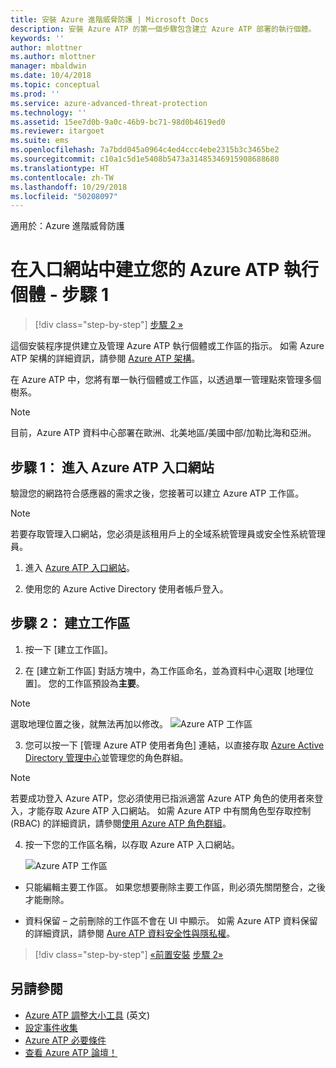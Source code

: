 ```yaml
---
title: 安裝 Azure 進階威脅防護 | Microsoft Docs
description: 安裝 Azure ATP 的第一個步驟包含建立 Azure ATP 部署的執行個體。
keywords: ''
author: mlottner
ms.author: mlottner
manager: mbaldwin
ms.date: 10/4/2018
ms.topic: conceptual
ms.prod: ''
ms.service: azure-advanced-threat-protection
ms.technology: ''
ms.assetid: 15ee7d0b-9a0c-46b9-bc71-98d0b4619ed0
ms.reviewer: itargoet
ms.suite: ems
ms.openlocfilehash: 7a7bdd045a0964c4ed4ccc4ebe2315b3c3465be2
ms.sourcegitcommit: c10a1c5d1e5408b5473a31485346915908688680
ms.translationtype: HT
ms.contentlocale: zh-TW
ms.lasthandoff: 10/29/2018
ms.locfileid: "50208097"
---
```

適用於：Azure 進階威脅防護


# <a name="creating-your-azure-atp-instance-in-the-portal---step-1"></a>在入口網站中建立您的 Azure ATP 執行個體 - 步驟 1

> [!div class="step-by-step"]
> [步驟 2 »](install-atp-step2.md)

這個安裝程序提供建立及管理 Azure ATP 執行個體或工作區的指示。 如需 Azure ATP 架構的詳細資訊，請參閱 [Azure ATP 架構](atp-architecture.md)。

在 Azure ATP 中，您將有單一執行個體或工作區，以透過單一管理點來管理多個樹系。 

> [!NOTE]
> 目前，Azure ATP 資料中心部署在歐洲、北美地區/美國中部/加勒比海和亞洲。

## <a name="step-1-enter-the-azure-atp-portal"></a>步驟 1： 進入 Azure ATP 入口網站

驗證您的網路符合感應器的需求之後，您接著可以建立 Azure ATP 工作區。

> [!NOTE]
>若要存取管理入口網站，您必須是該租用戶上的全域系統管理員或安全性系統管理員。


1.  進入 [Azure ATP 入口網站](https://portal.atp.azure.com)。

2.  使用您的 Azure Active Directory 使用者帳戶登入。

## <a name="step-2-create-your-workspace"></a>步驟 2： 建立工作區

1. 按一下 [建立工作區]。

2. 在 [建立新工作區] 對話方塊中，為工作區命名，並為資料中心選取 [地理位置]。 您的工作區預設為**主要**。 
 > [!NOTE]
 > 選取地理位置之後，就無法再加以修改。
    ![Azure ATP 工作區](media/create-workspace.png)

3. 您可以按一下 [管理 Azure ATP 使用者角色] 連結，以直接存取 [Azure Active Directory 管理中心](https://docs.microsoft.com/azure/active-directory/active-directory-assign-admin-roles-azure-portal)並管理您的角色群組。

 > [!NOTE]
 > 若要成功登入 Azure ATP，您必須使用已指派適當 Azure ATP 角色的使用者來登入，才能存取 Azure ATP 入口網站。 如需 Azure ATP 中有關角色型存取控制 (RBAC) 的詳細資訊，請參閱[使用 Azure ATP 角色群組](atp-role-groups.md)。

4. 按一下您的工作區名稱，以存取 Azure ATP 入口網站。

    ![Azure ATP 工作區](media/atp-workspaces.png)

- 只能編輯主要工作區。 如果您想要刪除主要工作區，則必須先關閉整合，之後才能刪除。

- 資料保留 – 之前刪除的工作區不會在 UI 中顯示。 如需 Azure ATP 資料保留的詳細資訊，請參閱 [Aure ATP 資料安全性與隱私權](atp-privacy-compliance.md)。

> [!div class="step-by-step"]
> [«前置安裝](atp-prerequisites.md)
> [步驟 2»](install-atp-step2.md)



## <a name="see-also"></a>另請參閱
- [Azure ATP 調整大小工具](http://aka.ms/aatpsizingtool) \(英文\)
- [設定事件收集](configure-event-collection.md)
- [Azure ATP 必要條件](atp-prerequisites.md)
- [查看 Azure ATP 論壇！](https://aka.ms/azureatpcommunity)
